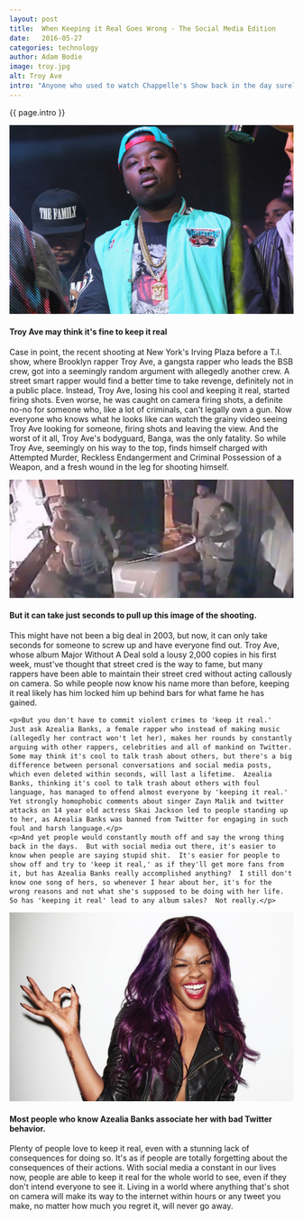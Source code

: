 ```yaml
---
layout: post
title:  When Keeping it Real Goes Wrong - The Social Media Edition
date:   2016-05-27
categories: technology
author: Adam Bodie
image: troy.jpg
alt: Troy Ave
intro: "Anyone who used to watch Chappelle's Show back in the day surely remembers the skit, 'When Keeping it Real Goes Wrong,' as Dave Chappelle's comically showed skits of so-called thugs and gangstas in instances when it's not the best idea to 'keep it real.'  But that was 2003, now in the days of social media, viral videos and tweets, it often shows that way too many people 'keep it real' when they shouldn't.  A sad but unfortunate side effect of stupidity."
---
```

<div class="article">
<p> {{ page.intro }}</p>
<div class="blog-pic">
		<img src="/img/troy.jpg" data-toggle="tooltip" title="Troy Ave" class="image block img-responsive">
		<h4>Troy Ave may think it's fine to keep it real</h4>
</div>
	<p>Case in point, the recent shooting at New York's Irving Plaza before a T.I. show, where Brooklyn rapper Troy Ave, a gangsta rapper who leads the BSB crew, got into a seemingly random argument with allegedly another crew.  A street smart rapper would find a better time to take revenge, definitely not in a public place.  Instead, Troy Ave, losing his cool and keeping it real, started firing shots.  Even worse, he was caught on camera firing shots, a definite no-no for someone who, like a lot of criminals, can't legally own a gun.  Now everyone who knows what he looks like can watch the grainy video seeing Troy Ave looking for someone, firing shots and leaving the view.  And the worst of it all, Troy Ave's bodyguard, Banga, was the only fatality.  So while Troy Ave, seemingly on his way to the top, finds himself charged with Attempted Murder, Reckless Endangerment and Criminal Possession of a Weapon, and a fresh wound in the leg for shooting himself.</p>
		<div class="blog-pic" style="float: left">
		<img src="/img/troyaveshooting.jpg" data-toggle="tooltip" title="Shooting" class="image block img-responsive">
		<h4>But it can take just seconds to pull up this image of the shooting.</h4>
	</div>
	<p>This might have not been a big deal in 2003, but now, it can only take seconds for someone to screw up and have everyone find out.  Troy Ave, whose album Major Without A Deal sold a lousy 2,000 copies in his first week, must've thought that street cred is the way to fame, but many rappers have been able to maintain their street cred without acting callously on camera.  So while people now know his name more than before, keeping it real likely has him locked him up behind bars for what fame he has gained.</p>

	<p>But you don't have to commit violent crimes to 'keep it real.'  Just ask Azealia Banks, a female rapper who instead of making music (allegedly her contract won't let her), makes her rounds by constantly arguing with other rappers, celebrities and all of mankind on Twitter.  Some may think it's cool to talk trash about others, but there's a big difference between personal conversations and social media posts, which even deleted within seconds, will last a lifetime.  Azealia Banks, thinking it's cool to talk trash about others with foul language, has managed to offend almost everyone by 'keeping it real.'  Yet strongly homophobic comments about singer Zayn Malik and twitter attacks on 14 year old actress Skai Jackson led to people standing up to her, as Azealia Banks was banned from Twitter for engaging in such foul and harsh language.</p>
	<p>And yet people would constantly mouth off and say the wrong thing back in the days.  But with social media out there, it's easier to know when people are saying stupid shit.  It's easier for people to show off and try to 'keep it real,' as if they'll get more fans from it, but has Azealia Banks really accomplished anything?  I still don't know one song of hers, so whenever I hear about her, it's for the wrong reasons and not what she's supposed to be doing with her life.  So has 'keeping it real' lead to any album sales?  Not really.</p>
<div class="blog-pic">
		<img src="/img/azealia.jpg" data-toggle="tooltip" title="Azealia Banks" class="image block img-responsive">
		<h4>Most people who know Azealia Banks associate her with bad Twitter behavior.</h4>
</div>
	<p>Plenty of people love to keep it real, even with a stunning lack of consequences for doing so.  It's as if people are totally forgetting about the consequences of their actions.  With social media a constant in our lives now, people are able to keep it real for the whole world to see, even if they don't intend everyone to see it.  Living in a world where anything that's shot on camera will make its way to the internet within hours or any tweet you make, no matter how much you regret it, will never go away.  </p>
</div>

